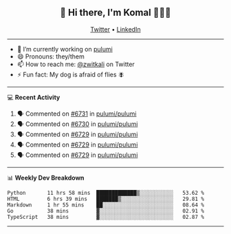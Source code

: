 <h2 align="center"> 👋 Hi there, I'm Komal 🧑🏾‍💻 </h2>
<p align="center">
    <a href="https://twitter.com/zwitkali">Twitter</a> •
    <a href="https://www.linkedin.com/in/komal-ali/">LinkedIn</a>
</p>

--------

- 🔭 I’m currently working on [pulumi](https://github.com/pulumi/pulumi)
- 😄 Pronouns: they/them
- 📫 How to reach me: [@zwitkali](https://twitter.com/zwitkali) on Twitter
- ⚡ Fun fact: My dog is afraid of flies 🪰

--------
💻 **Recent Activity**

<!--START_SECTION:activity-->
1. 🗣 Commented on [#6731](https://github.com/pulumi/pulumi/issues/6731) in [pulumi/pulumi](https://github.com/pulumi/pulumi)
2. 🗣 Commented on [#6730](https://github.com/pulumi/pulumi/issues/6730) in [pulumi/pulumi](https://github.com/pulumi/pulumi)
3. 🗣 Commented on [#6729](https://github.com/pulumi/pulumi/issues/6729) in [pulumi/pulumi](https://github.com/pulumi/pulumi)
4. 🗣 Commented on [#6729](https://github.com/pulumi/pulumi/issues/6729) in [pulumi/pulumi](https://github.com/pulumi/pulumi)
5. 🗣 Commented on [#6729](https://github.com/pulumi/pulumi/issues/6729) in [pulumi/pulumi](https://github.com/pulumi/pulumi)
<!--END_SECTION:activity-->

--------

📊 **Weekly Dev Breakdown**
<!--START_SECTION:waka-->
```text
Python       11 hrs 58 mins  █████████████▒░░░░░░░░░░░   53.62 % 
HTML         6 hrs 39 mins   ███████▒░░░░░░░░░░░░░░░░░   29.81 % 
Markdown     1 hr 55 mins    ██░░░░░░░░░░░░░░░░░░░░░░░   08.64 % 
Go           38 mins         ▓░░░░░░░░░░░░░░░░░░░░░░░░   02.91 % 
TypeScript   38 mins         ▓░░░░░░░░░░░░░░░░░░░░░░░░   02.87 % 
```
<!--END_SECTION:waka-->

--------
